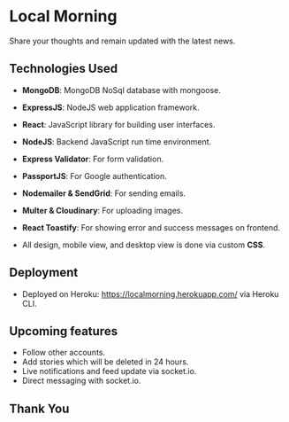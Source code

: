 # Local Morning

Share your thoughts and remain updated with the latest news.

## Technologies Used

- **MongoDB**: MongoDB NoSql database with mongoose.
- **ExpressJS**: NodeJS web application framework.
- **React**: JavaScript library for building user interfaces.
- **NodeJS**: Backend JavaScript run time environment.

- **Express Validator**: For form validation.
- **PassportJS**: For Google authentication.
- **Nodemailer & SendGrid**: For sending emails.
- **Multer & Cloudinary**: For uploading images.
- **React Toastify**: For showing error and success messages on frontend.

- All design, mobile view, and desktop view is done via custom **CSS**.

## Deployment

- Deployed on Heroku: https://localmorning.herokuapp.com/ via Heroku CLI.

## Upcoming features

- Follow other accounts.
- Add stories which will be deleted in 24 hours.
- Live notifications and feed update via socket.io.
- Direct messaging with socket.io.

## Thank You